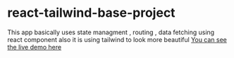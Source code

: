 # react-tailwind-base-project
This app basically uses state managment , routing , data fetching using react component
also it is using tailwind to look more beautiful 
[You can see the live demo here](https://wesoftin-zubair-ahmed-rafi.netlify.app/)
